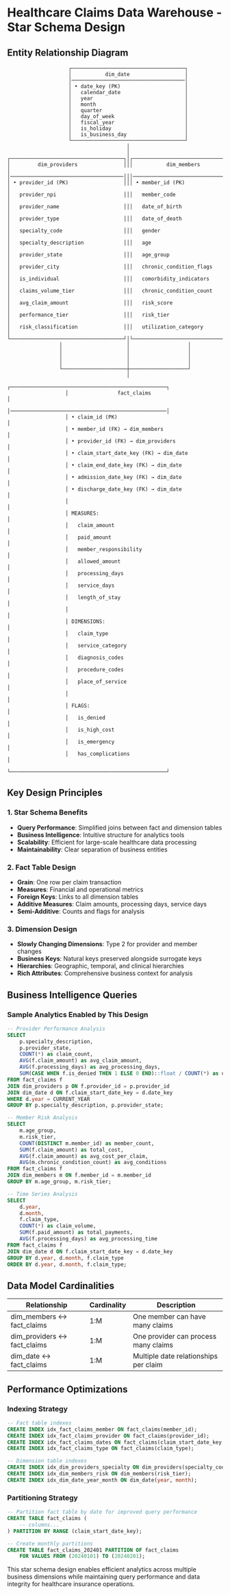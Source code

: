 # Healthcare Claims Data Warehouse - Star Schema Design

## Entity Relationship Diagram

```
                    ┌─────────────────────────────────────┐
                    │           dim_date                  │
                    │─────────────────────────────────────│
                    │ • date_key (PK)                     │
                    │   calendar_date                     │
                    │   year                              │
                    │   month                             │
                    │   quarter                           │
                    │   day_of_week                       │
                    │   fiscal_year                       │
                    │   is_holiday                        │
                    │   is_business_day                   │
                    └─────────────────────────────────────┘
                                       │
                                       │
┌─────────────────────────────────────┐│┌─────────────────────────────────────┐
│         dim_providers               │││           dim_members               │
│─────────────────────────────────────│││─────────────────────────────────────│
│ • provider_id (PK)                  │││ • member_id (PK)                    │
│   provider_npi                      │││   member_code                       │
│   provider_name                     │││   date_of_birth                     │
│   provider_type                     │││   date_of_death                     │
│   specialty_code                    │││   gender                            │
│   specialty_description             │││   age                               │
│   provider_state                    │││   age_group                         │
│   provider_city                     │││   chronic_condition_flags           │
│   is_individual                     │││   comorbidity_indicators            │
│   claims_volume_tier                │││   chronic_condition_count           │
│   avg_claim_amount                  │││   risk_score                        │
│   performance_tier                  │││   risk_tier                         │
│   risk_classification               │││   utilization_category              │
└─────────────────────────────────────┘│└─────────────────────────────────────┘
                 │                     │                   │
                 │                     │                   │
                 │                     │                   │
                 │                     │                   │
                 └─────────────────────┼───────────────────┘
                                       │
                   ┌───────────────────────────────────────────────────┐
                   │                fact_claims                        │
                   │───────────────────────────────────────────────────│
                   │ • claim_id (PK)                                   │
                   │ • member_id (FK) → dim_members                    │
                   │ • provider_id (FK) → dim_providers                │
                   │ • claim_start_date_key (FK) → dim_date            │
                   │ • claim_end_date_key (FK) → dim_date              │
                   │ • admission_date_key (FK) → dim_date              │
                   │ • discharge_date_key (FK) → dim_date              │
                   │                                                   │
                   │ MEASURES:                                         │
                   │   claim_amount                                    │
                   │   paid_amount                                     │
                   │   member_responsibility                           │
                   │   allowed_amount                                  │
                   │   processing_days                                 │
                   │   service_days                                    │
                   │   length_of_stay                                  │
                   │                                                   │
                   │ DIMENSIONS:                                       │
                   │   claim_type                                      │
                   │   service_category                                │
                   │   diagnosis_codes                                 │
                   │   procedure_codes                                 │
                   │   place_of_service                                │
                   │                                                   │
                   │ FLAGS:                                            │
                   │   is_denied                                       │
                   │   is_high_cost                                    │
                   │   is_emergency                                    │
                   │   has_complications                               │
                   └───────────────────────────────────────────────────┘
```

## Key Design Principles

### 1. Star Schema Benefits
- **Query Performance**: Simplified joins between fact and dimension tables
- **Business Intelligence**: Intuitive structure for analytics tools
- **Scalability**: Efficient for large-scale healthcare data processing
- **Maintainability**: Clear separation of business entities

### 2. Fact Table Design
- **Grain**: One row per claim transaction
- **Measures**: Financial and operational metrics
- **Foreign Keys**: Links to all dimension tables
- **Additive Measures**: Claim amounts, processing days, service days
- **Semi-Additive**: Counts and flags for analysis

### 3. Dimension Design
- **Slowly Changing Dimensions**: Type 2 for provider and member changes
- **Business Keys**: Natural keys preserved alongside surrogate keys
- **Hierarchies**: Geographic, temporal, and clinical hierarchies
- **Rich Attributes**: Comprehensive business context for analysis

## Business Intelligence Queries

### Sample Analytics Enabled by This Design

```sql
-- Provider Performance Analysis
SELECT
    p.specialty_description,
    p.provider_state,
    COUNT(*) as claim_count,
    AVG(f.claim_amount) as avg_claim_amount,
    AVG(f.processing_days) as avg_processing_days,
    SUM(CASE WHEN f.is_denied THEN 1 ELSE 0 END)::float / COUNT(*) as denial_rate
FROM fact_claims f
JOIN dim_providers p ON f.provider_id = p.provider_id
JOIN dim_date d ON f.claim_start_date_key = d.date_key
WHERE d.year = CURRENT_YEAR
GROUP BY p.specialty_description, p.provider_state;

-- Member Risk Analysis
SELECT
    m.age_group,
    m.risk_tier,
    COUNT(DISTINCT m.member_id) as member_count,
    SUM(f.claim_amount) as total_cost,
    AVG(f.claim_amount) as avg_cost_per_claim,
    AVG(m.chronic_condition_count) as avg_conditions
FROM fact_claims f
JOIN dim_members m ON f.member_id = m.member_id
GROUP BY m.age_group, m.risk_tier;

-- Time Series Analysis
SELECT
    d.year,
    d.month,
    f.claim_type,
    COUNT(*) as claim_volume,
    SUM(f.paid_amount) as total_payments,
    AVG(f.processing_days) as avg_processing_time
FROM fact_claims f
JOIN dim_date d ON f.claim_start_date_key = d.date_key
GROUP BY d.year, d.month, f.claim_type
ORDER BY d.year, d.month, f.claim_type;
```

## Data Model Cardinalities

| Relationship | Cardinality | Description |
|--------------|-------------|-------------|
| dim_members ↔ fact_claims | 1:M | One member can have many claims |
| dim_providers ↔ fact_claims | 1:M | One provider can process many claims |
| dim_date ↔ fact_claims | 1:M | Multiple date relationships per claim |

## Performance Optimizations

### Indexing Strategy
```sql
-- Fact table indexes
CREATE INDEX idx_fact_claims_member ON fact_claims(member_id);
CREATE INDEX idx_fact_claims_provider ON fact_claims(provider_id);
CREATE INDEX idx_fact_claims_dates ON fact_claims(claim_start_date_key, claim_end_date_key);
CREATE INDEX idx_fact_claims_type ON fact_claims(claim_type);

-- Dimension table indexes
CREATE INDEX idx_dim_providers_specialty ON dim_providers(specialty_code);
CREATE INDEX idx_dim_members_risk ON dim_members(risk_tier);
CREATE INDEX idx_dim_date_year_month ON dim_date(year, month);
```

### Partitioning Strategy
```sql
-- Partition fact table by date for improved query performance
CREATE TABLE fact_claims (
    -- columns...
) PARTITION BY RANGE (claim_start_date_key);

-- Create monthly partitions
CREATE TABLE fact_claims_202401 PARTITION OF fact_claims
    FOR VALUES FROM (20240101) TO (20240201);
```

This star schema design enables efficient analytics across multiple business dimensions while maintaining query performance and data integrity for healthcare insurance operations.